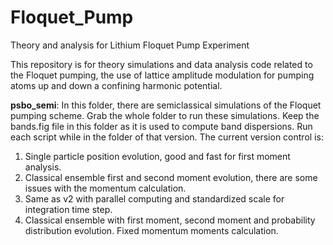 # Floquet_Pump
Theory and analysis for Lithium Floquet Pump Experiment

This repository is for theory simulations and data analysis code related to the Floquet pumping, the use of lattice amplitude modulation
for pumping atoms up and down a confining harmonic potential.

**psbo_semi**: In this folder, there are semiclassical simulations of the Floquet pumping scheme. Grab the whole folder to run these
simulations. Keep the bands.fig file in this folder as it is used to compute band dispersions. Run each script while in the folder of that version. The current version control is:
1. Single particle position evolution, good and fast for first moment analysis.
2. Classical ensemble first and second moment evolution, there are some issues with the momentum calculation.
3. Same as v2 with parallel computing and standardized scale for integration time step.
4. Classical ensemble with first moment, second moment and probability distribution evolution. Fixed momentum moments calculation.
